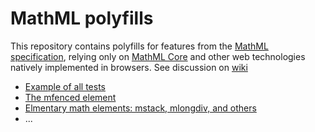 # MathML polyfills

This repository contains polyfills for features from the
[MathML specification](https://mathml-refresh.github.io/mathml/), relying only
on [MathML Core](https://mathml-refresh.github.io/mathml-core/) and other
web technologies natively implemented in browsers.
See discussion on [wiki](https://github.com/mathml-refresh/mathml-polyfills/wiki/MathML-Polyfill-Task-Force-Guidelines)

* [Example of all tests](https://mathml-refresh.github.io/mathml-polyfills/acid-test.html)
* [The mfenced element](mfenced/)
* [Elmentary math elements: mstack, mlongdiv, and others](elem-math/)
* ...

